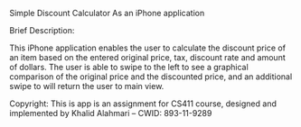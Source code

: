 Simple Discount Calculator As an iPhone applicationBrief Description:This iPhone application enables the user to calculate the discount price of an item based on the entered original price, tax, discount rate and amount of dollars. The user is able to swipe to the left to see a graphical comparison of the original price and the discounted price, and an additional swipe to will return the user to main view.Copyright:This is app is an assignment for CS411 course, designed and implemented by Khalid Alahmari – CWID: 893-11-9289